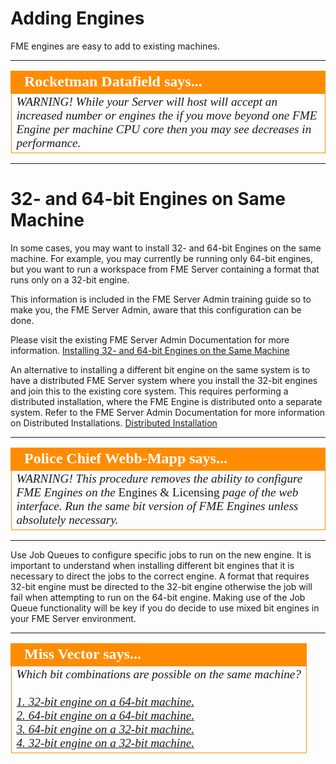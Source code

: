 # Adding Engines #

FME engines are easy to add to existing machines.



---

<!--Police Chief Webb-Mapp Says Section-->

<table style="border-spacing: 0px">
<tr>
<td style="vertical-align:middle;background-color:darkorange;border: 2px solid darkorange">
<i class="fa fa-quote-left fa-lg fa-pull-left fa-fw" style="color:white;padding-right: 12px;vertical-align:text-top"></i>
<span style="color:white;font-size:x-large;font-weight: bold;font-family:serif">Rocketman Datafield  says...</span>
</td>
</tr>

<tr>
<td style="border: 1px solid darkorange">
<span style="font-family:serif; font-style:italic; font-size:larger">
WARNING! While your Server will host will accept an increased number or engines the if you move beyond one FME Engine per machine CPU core then you may see decreases in performance.

</span>
</td>
</tr>
</table>

---







# 32- and 64-bit Engines on Same Machine #

In some cases, you may want to install 32- and 64-bit Engines on the same machine. For example, you may currently be running only 64-bit engines, but you want to run a workspace from FME Server containing a format that runs only on a 32-bit engine.

This information is included in the FME Server Admin training guide so to make you, the FME Server Admin, aware that this configuration can be done.

Please visit the existing FME Server Admin Documentation for more information.  [Installing 32- and 64-bit Engines on the Same Machine](http://docs.safe.com/fme/2018.0/html/FME_Server_Documentation/Content/AdminGuide/Install_32_and_64_Bit_Engines_On_Same_Machine.htm)

An alternative to installing a different bit engine on the same system is to have a distributed FME Server system where you install the 32-bit engines and join this to the existing core system.  This requires performing a distributed installation, where the FME Engine is distributed onto a separate system.  Refer to the FME Server Admin Documentation for more information on Distributed Installations. [Distributed Installation](http://docs.safe.com/fme/2018.0/html/FME_Server_Documentation/Content/AdminGuide/Distributed-Installation.htm)


---

<!--Police Chief Webb-Mapp Says Section-->

<table style="border-spacing: 0px">
<tr>
<td style="vertical-align:middle;background-color:darkorange;border: 2px solid darkorange">
<i class="fa fa-quote-left fa-lg fa-pull-left fa-fw" style="color:white;padding-right: 12px;vertical-align:text-top"></i>
<span style="color:white;font-size:x-large;font-weight: bold;font-family:serif">Police Chief Webb-Mapp says...</span>
</td>
</tr>

<tr>
<td style="border: 1px solid darkorange">
<span style="font-family:serif; font-style:italic; font-size:larger">
WARNING! This procedure removes the ability to configure FME Engines on the </span><span style="font-family:serif; font-style:bold; font-size:larger"> Engines & Licensing </span><span style="font-family:serif; font-style:italic; font-size:larger"> page of the web interface. Run the same bit version of FME Engines unless absolutely necessary.
</span>
</td>
</tr>
</table>

---

Use Job Queues to configure specific jobs to run on the new engine.  It is important to understand when installing different bit engines that it is necessary to direct the jobs to the correct engine.  A format that requires 32-bit engine must be directed to the 32-bit engine otherwise the job will fail when attempting to run on the 64-bit engine.  Making use of the Job Queue functionality will be key if you do decide to use mixed bit engines in your FME Server environment.

---

<!--Miss Vector Says Section-->

<table style="border-spacing: 0px">
<tr>
<td style="vertical-align:middle;background-color:darkorange;border: 2px solid darkorange">
<i class="fa fa-quote-left fa-lg fa-pull-left fa-fw" style="color:white;padding-right: 12px;vertical-align:text-top"></i>
<span style="color:white;font-size:x-large;font-weight: bold;font-family:serif">Miss Vector says...</span>
</td>
</tr>
<tr>
<td style="border: 1px solid darkorange">
<span style="font-family:serif; font-style:italic; font-size:larger">
Which bit combinations are possible on the same machine?
<br><br><a href="http://52.73.3.37/fmedatastreaming/Manual/QAResponse2017.fmw?chapter=28&question=1&answer=1&DestDataset_TEXTLINE=C%3A%5CFMEOutput%5CQAResponse.html">1. 32-bit engine on a 64-bit machine.</a>
<br><a href="http://52.73.3.37/fmedatastreaming/Manual/QAResponse2017.fmw?chapter=28&question=1&answer=2&DestDataset_TEXTLINE=C%3A%5CFMEOutput%5CQAResponse.html">2. 64-bit engine on a 64-bit machine.</a>
<br><a href="http://52.73.3.37/fmedatastreaming/Manual/QAResponse2017.fmw?chapter=28&question=1&answer=3&DestDataset_TEXTLINE=C%3A%5CFMEOutput%5CQAResponse.html">3. 64-bit engine on a 32-bit machine.</a>
<br><a href="http://52.73.3.37/fmedatastreaming/Manual/QAResponse2017.fmw?chapter=28&question=1&answer=4&DestDataset_TEXTLINE=C%3A%5CFMEOutput%5CQAResponse.html">4. 32-bit engine on a 32-bit machine.</a>

</span>
</td>
</tr>
</table>
